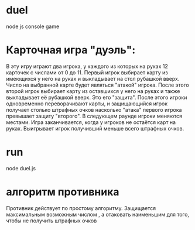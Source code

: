 # duel
node js console game

# Карточная игра "дуэль":

В эту игру играют два игрока, у каждого из которых на руках 12 карточек с числами от 0 до 11. 
Первый игрок выбирает карту из имеющихся у него на руках и выкладывает на стол рубашкой вверх. Число на выбранной карте будет являться "атакой" игрока. После этого второй игрок выбирает карту из оставшихся у него на руках и также выкладывает её рубашкой вверх. Это его "защита". После этого игроки одновременно переворачивают карты, и защищающийся игрок получает столько штрафных очков насколько "атака" первого игрока превышает защиту "второго". В следующем раунде игроки меняются местами.
Игра заканчивается, когда у игроков не остаётся карт на руках. Выигрывает игрок получивший меньше всего штрафных очков. 

# run
node duel.js

# алгоритм противника
Противник действует по простому алгоритму. Защищается максимальным возможным числом , а отаковать наименьшим для того, чтобы не получить штрафных очков
